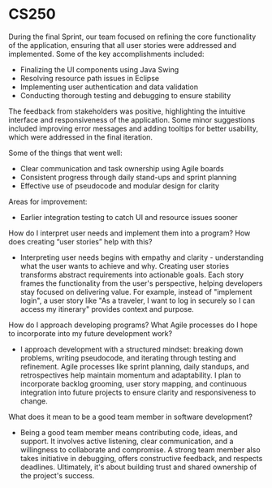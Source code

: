 # CS250

During the final Sprint, our team focused on refining the core functionality of the application, ensuring that all user stories were addressed and implemented. Some of the key accomplishments included:
  - Finalizing the UI components using Java Swing
  - Resolving resource path issues in Eclipse
  - Implementing user authentication and data validation
  - Conducting thorough testing and debugging to ensure stability

The feedback from stakeholders was positive, highlighting the intuitive interface and responsiveness of the application. Some minor suggestions included improving error messages and adding tooltips for better usability, which were addressed in the final iteration. 

Some of the things that went well: 
- Clear communication and task ownership using Agile boards
- Consistent progress through daily stand-ups and sprint planning
- Effective use of pseudocode and modular design for clarity

Areas for improvement:
- Earlier integration testing to catch UI and resource issues sooner

How do I interpret user needs and implement them into a program? How does creating “user stories” help with this?
- Interpreting user needs begins with empathy and clarity - understanding what the user wants to achieve and why. Creating user stories transforms abstract requirements into actionable goals. Each story frames the functionality from the user's perspective, helping developers stay focused on delivering value. For example, instead of "implement login", a user story like "As a traveler, I want to log in securely so I can access my itinerary" provides context and purpose. 

How do I approach developing programs? What Agile processes do I hope to incorporate into my future development work?
- I approach development with a structured mindset: breaking down problems, writing pseudocode, and iterating through testing and refinement. Agile processes like sprint planning, daily standups, and retrospectives help maintain momentum and adaptability. I plan to incorporate backlog grooming, user story mapping, and continuous integration into future projects to ensure clarity and responsiveness to change.

What does it mean to be a good team member in software development?
- Being a good team member means contributing code, ideas, and support. It involves active listening, clear communication, and a willingness to collaborate and compromise. A strong team member also takes initiative in debugging, offers constructive feedback, and respects deadlines. Ultimately, it's about building trust and shared ownership of the project's success. 
